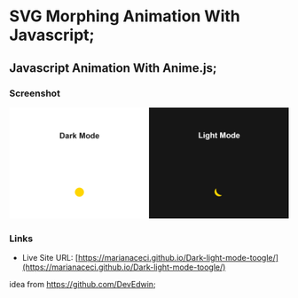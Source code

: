 # SVG Morphing Animation With Javascript;
## Javascript Animation With Anime.js;

### Screenshot

![](./screenshot.png)


### Links

- Live Site URL: [https://marianaceci.github.io/Dark-light-mode-toogle/](https://marianaceci.github.io/Dark-light-mode-toogle/)

idea from https://github.com/DevEdwin;